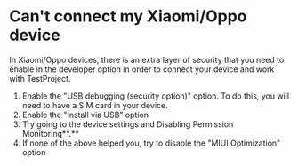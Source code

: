 # Can't connect my Xiaomi/Oppo device

In Xiaomi/Oppo devices, there is an extra layer of security that you need to enable in the developer option in order to connect your device and work with TestProject.

1. Enable the "USB debugging (security option)" option. To do this, you will need to have a SIM card in your device.
2. Enable the "Install via USB" option
3. Try going to the device settings and Disabling Permission Monitoring**.**
4. If none of the above helped you, try to disable the "MIUI Optimization" option
